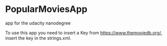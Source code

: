 # PopularMoviesApp
app for the udacity nanodegree

To use this app you need to insert a Key from https://www.themoviedb.org/, insert the key in the strings.xml.

